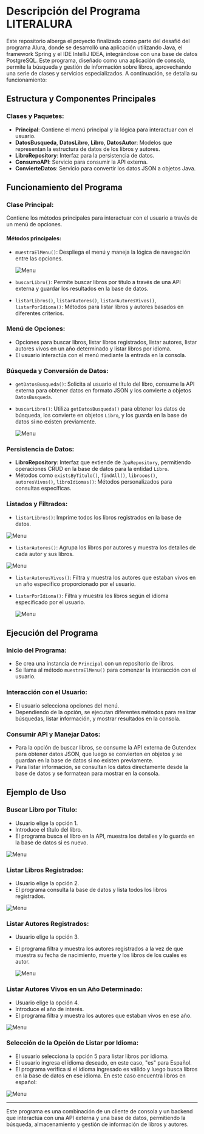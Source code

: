# Descripción del Programa LITERALURA


Este repositorio alberga el proyecto finalizado como parte del desafió del programa Alura, donde se desarrolló una aplicación utilizando Java, el framework Spring y el IDE IntelliJ IDEA, integrándose con una base de datos PostgreSQL. Este programa, diseñado como una aplicación de consola, permite la búsqueda y gestión de información sobre libros, aprovechando una serie de clases y servicios especializados. A continuación, se detalla su funcionamiento:

## Estructura y Componentes Principales

### Clases y Paquetes:

- **Principal**: Contiene el menú principal y la lógica para interactuar con el usuario.
- **DatosBusqueda**, **DatosLibro**, **Libro**, **DatosAutor**: Modelos que representan la estructura de datos de los libros y autores.
- **LibroRepository**: Interfaz para la persistencia de datos.
- **ConsumoAPI**: Servicio para consumir la API externa.
- **ConvierteDatos**: Servicio para convertir los datos JSON a objetos Java.

## Funcionamiento del Programa

### Clase Principal:

Contiene los métodos principales para interactuar con el usuario a través de un menú de opciones.

#### Métodos principales:

- `muestraElMenu()`: Despliega el menú y maneja la lógica de navegación entre las opciones.
  
  ![Menu](https://github.com/HeberRocket/literalura/blob/main/imgns_literalura/menu.png)
   
- `buscarLibro()`: Permite buscar libros por título a través de una API externa y guardar los resultados en la base de datos.
- `listarLibros()`, `listarAutores()`, `listarAutoresVivos()`, `listarPorIdioma()`: Métodos para listar libros y autores basados en diferentes criterios.

### Menú de Opciones:

- Opciones para buscar libros, listar libros registrados, listar autores, listar autores vivos en un año determinado y listar libros por idioma.
- El usuario interactúa con el menú mediante la entrada en la consola.

### Búsqueda y Conversión de Datos:

- `getDatosBusqueda()`: Solicita al usuario el título del libro, consume la API externa para obtener datos en formato JSON y los convierte a objetos `DatosBusqueda`.
- `buscarLibro()`: Utiliza `getDatosBusqueda()` para obtener los datos de búsqueda, los convierte en objetos `Libro`, y los guarda en la base de datos si no existen previamente.
  
  ![Menu](https://github.com/HeberRocket/literalura/blob/main/imgns_literalura/buscar.png)

### Persistencia de Datos:

- **LibroRepository**: Interfaz que extiende de `JpaRepository`, permitiendo operaciones CRUD en la base de datos para la entidad `Libro`.
- Métodos como `existsByTitulo()`, `findAll()`, `librooos()`, `autoresVivos()`, `libroIdiomas()`: Métodos personalizados para consultas específicas.

### Listados y Filtrados:

- `listarLibros()`: Imprime todos los libros registrados en la base de datos.
  
 ![Menu](https://github.com/HeberRocket/literalura/blob/main/imgns_literalura/listarLibro.png)
 
- `listarAutores()`: Agrupa los libros por autores y muestra los detalles de cada autor y sus libros.
  
 ![Menu](https://github.com/HeberRocket/literalura/blob/main/imgns_literalura/ListarAutores.png)
 
- `listarAutoresVivos()`: Filtra y muestra los autores que estaban vivos en un año específico proporcionado por el usuario.
- `listarPorIdioma()`: Filtra y muestra los libros según el idioma especificado por el usuario.
  
  ![Menu](https://github.com/HeberRocket/literalura/blob/main/imgns_literalura/listarIdioma.png)

## Ejecución del Programa

### Inicio del Programa:

- Se crea una instancia de `Principal` con un repositorio de libros.
- Se llama al método `muestraElMenu()` para comenzar la interacción con el usuario.

### Interacción con el Usuario:

- El usuario selecciona opciones del menú.
- Dependiendo de la opción, se ejecutan diferentes métodos para realizar búsquedas, listar información, y mostrar resultados en la consola.

### Consumir API y Manejar Datos:

- Para la opción de buscar libros, se consume la API externa de Gutendex para obtener datos JSON, que luego se convierten en objetos y se guardan en la base de datos si no existen previamente.
- Para listar información, se consultan los datos directamente desde la base de datos y se formatean para mostrar en la consola.

## Ejemplo de Uso

### Buscar Libro por Título:

- Usuario elige la opción 1.
- Introduce el título del libro.
- El programa busca el libro en la API, muestra los detalles y lo guarda en la base de datos si es nuevo.
  
 ![Menu](https://github.com/HeberRocket/literalura/blob/main/imgns_literalura/prueba1.png)
 
### Listar Libros Registrados:

- Usuario elige la opción 2.
- El programa consulta la base de datos y lista todos los libros registrados.
  
 ![Menu](https://github.com/HeberRocket/literalura/blob/main/imgns_literalura/prueba2.png)
 
### Listar Autores Registrados:

- Usuario elige la opción 3.
- El programa filtra y muestra los autores registrados a la vez de que muestra su fecha de nacimiento, muerte y los libros de los cuales es autor.
  
  ![Menu](https://github.com/HeberRocket/literalura/blob/main/imgns_literalura/prueba3.png)
  
### Listar Autores Vivos en un Año Determinado:

- Usuario elige la opción 4.
- Introduce el año de interés.
- El programa filtra y muestra los autores que estaban vivos en ese año.
  
 ![Menu](https://github.com/HeberRocket/literalura/blob/main/imgns_literalura/prueba4.png)
 
### Selección de la Opción de Listar por Idioma:

- El usuario selecciona la opción 5 para listar libros por idioma.
- El usuario ingresa el idioma deseado, en este caso, "es" para Español.
- El programa verifica si el idioma ingresado es válido y luego busca libros en la base de datos en ese idioma. En este caso encuentra libros en español:
 
 ![Menu](https://github.com/HeberRocket/literalura/blob/main/imgns_literalura/prueba5.png)

---

Este programa es una combinación de un cliente de consola y un backend que interactúa con una API externa y una base de datos, permitiendo la búsqueda, almacenamiento y gestión de información de libros y autores.
